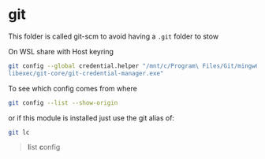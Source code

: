 # git

This folder is called git-scm to avoid having a `.git` folder to stow

On WSL share with Host keyring

```bash
git config --global credential.helper "/mnt/c/Program\ Files/Git/mingw64/\
libexec/git-core/git-credential-manager.exe"
```

To see which config comes from where

```sh
git config --list --show-origin
```

or if this module is installed just use the git alias of:

```sh
git lc
```

> **l**ist **c**onfig
